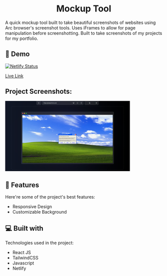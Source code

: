 <h1 align="center" id="title">Mockup Tool</h1>

<p id="description">A quick mockup tool built to take beautiful screenshots of websites using Arc browser's screenshot tools. Uses iFrames to allow for page manipulation before screenshotting. Built to take screenshots of my projects for my portfolio.</p>

<h2>🚀 Demo</h2>

[![Netlify Status](https://api.netlify.com/api/v1/badges/5a9abdfe-e6b3-4651-b68b-6177c3d60306/deploy-status)](https://app.netlify.com/sites/marvelous-hotteok-f68d13/deploys)

[Live Link](https://mockup-tool.josephrisk.com/)

<h2>Project Screenshots:</h2>

<img src="https://github.com/j0srisk/personal-site/blob/main/src/assets/projects/mockup-tool.png?raw=true" alt="project-screenshot" width="400" height="auto">

  
  
<h2>🧐 Features</h2>

Here're some of the project's best features:

*   Responsive Design
*   Customizable Background

  
  
<h2>💻 Built with</h2>

Technologies used in the project:

*   React JS
*   TailwindCSS
*   Javascript
*   Netlify
